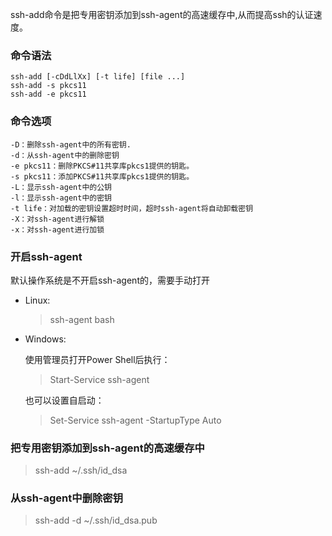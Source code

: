 ssh-add命令是把专用密钥添加到ssh-agent的高速缓存中,从而提高ssh的认证速度。

### 命令语法
```
ssh-add [-cDdLlXx] [-t life] [file ...]
ssh-add -s pkcs11
ssh-add -e pkcs11
```

### 命令选项
```
-D：删除ssh-agent中的所有密钥.
-d：从ssh-agent中的删除密钥
-e pkcs11：删除PKCS#11共享库pkcs1提供的钥匙。
-s pkcs11：添加PKCS#11共享库pkcs1提供的钥匙。
-L：显示ssh-agent中的公钥
-l：显示ssh-agent中的密钥
-t life：对加载的密钥设置超时时间，超时ssh-agent将自动卸载密钥
-X：对ssh-agent进行解锁
-x：对ssh-agent进行加锁
```

### 开启ssh-agent
默认操作系统是不开启ssh-agent的，需要手动打开

- Linux:
    > ssh-agent bash

- Windows: 
  
    使用管理员打开Power Shell后执行：
    > Start-Service ssh-agent

    也可以设置自启动：
    >Set-Service ssh-agent -StartupType Auto

### 把专用密钥添加到ssh-agent的高速缓存中
> ssh-add ~/.ssh/id_dsa

### 从ssh-agent中删除密钥
> ssh-add -d ~/.ssh/id_dsa.pub
